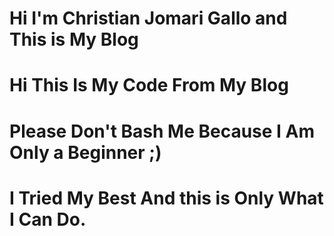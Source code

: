 # Hi I'm Christian Jomari Gallo and This is My Blog 
# Hi This Is My Code From My Blog
# Please Don't Bash Me Because I Am Only a Beginner ;)
# I Tried My Best And this is Only What I Can Do.
